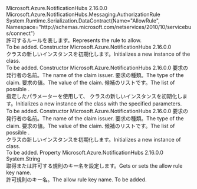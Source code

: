 <Type Name="AllowRule" FullName="Microsoft.Azure.NotificationHubs.Messaging.AllowRule">
  <TypeSignature Language="C#" Value="public class AllowRule : Microsoft.Azure.NotificationHubs.Messaging.AuthorizationRule" />
  <TypeSignature Language="ILAsm" Value=".class public auto ansi beforefieldinit AllowRule extends Microsoft.Azure.NotificationHubs.Messaging.AuthorizationRule" />
  <TypeSignature Language="DocId" Value="T:Microsoft.Azure.NotificationHubs.Messaging.AllowRule" />
  <TypeSignature Language="VB.NET" Value="Public Class AllowRule&#xA;Inherits AuthorizationRule" />
  <TypeSignature Language="F#" Value="type AllowRule = class&#xA;    inherit AuthorizationRule" />
  <AssemblyInfo>
    <AssemblyName>Microsoft.Azure.NotificationHubs</AssemblyName>
    <AssemblyVersion>2.16.0.0</AssemblyVersion>
  </AssemblyInfo>
  <Base>
    <BaseTypeName>Microsoft.Azure.NotificationHubs.Messaging.AuthorizationRule</BaseTypeName>
  </Base>
  <Interfaces />
  <Attributes>
    <Attribute>
      <AttributeName>System.Runtime.Serialization.DataContract(Name="AllowRule", Namespace="http://schemas.microsoft.com/netservices/2010/10/servicebus/connect")</AttributeName>
    </Attribute>
  </Attributes>
  <Docs>
    <summary><span data-ttu-id="69fc8-101">許可するルールを表します。</span><span class="sxs-lookup"><span data-stu-id="69fc8-101">Represents the rule to allow.</span></span></summary>
    <remarks>To be added.</remarks>
  </Docs>
  <Members>
    <Member MemberName=".ctor">
      <MemberSignature Language="C#" Value="public AllowRule ();" />
      <MemberSignature Language="ILAsm" Value=".method public hidebysig specialname rtspecialname instance void .ctor() cil managed" />
      <MemberSignature Language="DocId" Value="M:Microsoft.Azure.NotificationHubs.Messaging.AllowRule.#ctor" />
      <MemberSignature Language="VB.NET" Value="Public Sub New ()" />
      <MemberType>Constructor</MemberType>
      <AssemblyInfo>
        <AssemblyName>Microsoft.Azure.NotificationHubs</AssemblyName>
        <AssemblyVersion>2.16.0.0</AssemblyVersion>
      </AssemblyInfo>
      <Parameters />
      <Docs>
        <summary><span data-ttu-id="69fc8-102"><see cref="T:Microsoft.Azure.NotificationHubs.Messaging.AllowRule" /> クラスの新しいインスタンスを初期化します。</span><span class="sxs-lookup"><span data-stu-id="69fc8-102">Initializes a new instance of the <see cref="T:Microsoft.Azure.NotificationHubs.Messaging.AllowRule" /> class.</span></span></summary>
        <remarks>To be added.</remarks>
      </Docs>
    </Member>
    <Member MemberName=".ctor">
      <MemberSignature Language="C#" Value="public AllowRule (string issuerName, Microsoft.Azure.NotificationHubs.Messaging.AllowRuleClaimType claimType, string claimValue, System.Collections.Generic.IEnumerable&lt;Microsoft.Azure.NotificationHubs.Messaging.AccessRights&gt; rights);" />
      <MemberSignature Language="ILAsm" Value=".method public hidebysig specialname rtspecialname instance void .ctor(string issuerName, valuetype Microsoft.Azure.NotificationHubs.Messaging.AllowRuleClaimType claimType, string claimValue, class System.Collections.Generic.IEnumerable`1&lt;valuetype Microsoft.Azure.NotificationHubs.Messaging.AccessRights&gt; rights) cil managed" />
      <MemberSignature Language="DocId" Value="M:Microsoft.Azure.NotificationHubs.Messaging.AllowRule.#ctor(System.String,Microsoft.Azure.NotificationHubs.Messaging.AllowRuleClaimType,System.String,System.Collections.Generic.IEnumerable{Microsoft.Azure.NotificationHubs.Messaging.AccessRights})" />
      <MemberSignature Language="VB.NET" Value="Public Sub New (issuerName As String, claimType As AllowRuleClaimType, claimValue As String, rights As IEnumerable(Of AccessRights))" />
      <MemberSignature Language="F#" Value="new Microsoft.Azure.NotificationHubs.Messaging.AllowRule : string * Microsoft.Azure.NotificationHubs.Messaging.AllowRuleClaimType * string * seq&lt;Microsoft.Azure.NotificationHubs.Messaging.AccessRights&gt; -&gt; Microsoft.Azure.NotificationHubs.Messaging.AllowRule" Usage="new Microsoft.Azure.NotificationHubs.Messaging.AllowRule (issuerName, claimType, claimValue, rights)" />
      <MemberType>Constructor</MemberType>
      <AssemblyInfo>
        <AssemblyName>Microsoft.Azure.NotificationHubs</AssemblyName>
        <AssemblyVersion>2.16.0.0</AssemblyVersion>
      </AssemblyInfo>
      <Parameters>
        <Parameter Name="issuerName" Type="System.String" />
        <Parameter Name="claimType" Type="Microsoft.Azure.NotificationHubs.Messaging.AllowRuleClaimType" />
        <Parameter Name="claimValue" Type="System.String" />
        <Parameter Name="rights" Type="System.Collections.Generic.IEnumerable&lt;Microsoft.Azure.NotificationHubs.Messaging.AccessRights&gt;" />
      </Parameters>
      <Docs>
        <param name="issuerName"><span data-ttu-id="69fc8-103"><see cref="P:Microsoft.Azure.NotificationHubs.Messaging.AuthorizationRule.IssuerName" />要求の発行者の名前。</span><span class="sxs-lookup"><span data-stu-id="69fc8-103">The <see cref="P:Microsoft.Azure.NotificationHubs.Messaging.AuthorizationRule.IssuerName" /> name of the claim issuer.</span></span></param>
        <param name="claimType"><span data-ttu-id="69fc8-104"><see cref="P:Microsoft.Azure.NotificationHubs.Messaging.AuthorizationRule.ClaimType" />要求の種類。</span><span class="sxs-lookup"><span data-stu-id="69fc8-104">The <see cref="P:Microsoft.Azure.NotificationHubs.Messaging.AuthorizationRule.ClaimType" /> type of the claim.</span></span></param>
        <param name="claimValue"><span data-ttu-id="69fc8-105"><see cref="P:Microsoft.Azure.NotificationHubs.Messaging.AuthorizationRule.ClaimValue" />要求の値。</span><span class="sxs-lookup"><span data-stu-id="69fc8-105">The <see cref="P:Microsoft.Azure.NotificationHubs.Messaging.AuthorizationRule.ClaimValue" /> value of the claim.</span></span></param>
        <param name="rights"><span data-ttu-id="69fc8-106">候補のリスト<see cref="P:Microsoft.Azure.NotificationHubs.Messaging.AuthorizationRule.Rights" />です。</span><span class="sxs-lookup"><span data-stu-id="69fc8-106">The list of possible <see cref="P:Microsoft.Azure.NotificationHubs.Messaging.AuthorizationRule.Rights" />.</span></span></param>
        <summary><span data-ttu-id="69fc8-107">指定したパラメーターを使用して、<see cref="T:Microsoft.Azure.NotificationHubs.Messaging.AllowRule" /> クラスの新しいインスタンスを初期化します。</span><span class="sxs-lookup"><span data-stu-id="69fc8-107">Initializes a new instance of the <see cref="T:Microsoft.Azure.NotificationHubs.Messaging.AllowRule" /> class with the specified parameters.</span></span></summary>
        <remarks>To be added.</remarks>
      </Docs>
    </Member>
    <Member MemberName=".ctor">
      <MemberSignature Language="C#" Value="public AllowRule (string issuerName, string claimType, string claimValue, System.Collections.Generic.IEnumerable&lt;Microsoft.Azure.NotificationHubs.Messaging.AccessRights&gt; rights);" />
      <MemberSignature Language="ILAsm" Value=".method public hidebysig specialname rtspecialname instance void .ctor(string issuerName, string claimType, string claimValue, class System.Collections.Generic.IEnumerable`1&lt;valuetype Microsoft.Azure.NotificationHubs.Messaging.AccessRights&gt; rights) cil managed" />
      <MemberSignature Language="DocId" Value="M:Microsoft.Azure.NotificationHubs.Messaging.AllowRule.#ctor(System.String,System.String,System.String,System.Collections.Generic.IEnumerable{Microsoft.Azure.NotificationHubs.Messaging.AccessRights})" />
      <MemberSignature Language="VB.NET" Value="Public Sub New (issuerName As String, claimType As String, claimValue As String, rights As IEnumerable(Of AccessRights))" />
      <MemberSignature Language="F#" Value="new Microsoft.Azure.NotificationHubs.Messaging.AllowRule : string * string * string * seq&lt;Microsoft.Azure.NotificationHubs.Messaging.AccessRights&gt; -&gt; Microsoft.Azure.NotificationHubs.Messaging.AllowRule" Usage="new Microsoft.Azure.NotificationHubs.Messaging.AllowRule (issuerName, claimType, claimValue, rights)" />
      <MemberType>Constructor</MemberType>
      <AssemblyInfo>
        <AssemblyName>Microsoft.Azure.NotificationHubs</AssemblyName>
        <AssemblyVersion>2.16.0.0</AssemblyVersion>
      </AssemblyInfo>
      <Parameters>
        <Parameter Name="issuerName" Type="System.String" />
        <Parameter Name="claimType" Type="System.String" />
        <Parameter Name="claimValue" Type="System.String" />
        <Parameter Name="rights" Type="System.Collections.Generic.IEnumerable&lt;Microsoft.Azure.NotificationHubs.Messaging.AccessRights&gt;" />
      </Parameters>
      <Docs>
        <param name="issuerName"><span data-ttu-id="69fc8-108"><see cref="P:Microsoft.Azure.NotificationHubs.Messaging.AuthorizationRule.IssuerName" />要求の発行者の名前。</span><span class="sxs-lookup"><span data-stu-id="69fc8-108">The <see cref="P:Microsoft.Azure.NotificationHubs.Messaging.AuthorizationRule.IssuerName" /> name of the claim issuer.</span></span></param>
        <param name="claimType"><span data-ttu-id="69fc8-109"><see cref="P:Microsoft.Azure.NotificationHubs.Messaging.AuthorizationRule.ClaimType" />要求の種類。</span><span class="sxs-lookup"><span data-stu-id="69fc8-109">The <see cref="P:Microsoft.Azure.NotificationHubs.Messaging.AuthorizationRule.ClaimType" /> type of the claim.</span></span></param>
        <param name="claimValue"><span data-ttu-id="69fc8-110"><see cref="P:Microsoft.Azure.NotificationHubs.Messaging.AuthorizationRule.ClaimValue" />要求の値。</span><span class="sxs-lookup"><span data-stu-id="69fc8-110">The <see cref="P:Microsoft.Azure.NotificationHubs.Messaging.AuthorizationRule.ClaimValue" /> value of the claim.</span></span></param>
        <param name="rights"><span data-ttu-id="69fc8-111">候補のリスト<see cref="P:Microsoft.Azure.NotificationHubs.Messaging.AuthorizationRule.Rights" />です。</span><span class="sxs-lookup"><span data-stu-id="69fc8-111">The list of possible <see cref="P:Microsoft.Azure.NotificationHubs.Messaging.AuthorizationRule.Rights" />.</span></span></param>
        <summary><span data-ttu-id="69fc8-112"><see cref="T:Microsoft.Azure.NotificationHubs.Messaging.AllowRule" /> クラスの新しいインスタンスを初期化します。</span><span class="sxs-lookup"><span data-stu-id="69fc8-112">Initializes a new instance of <see cref="T:Microsoft.Azure.NotificationHubs.Messaging.AllowRule" /> class.</span></span></summary>
        <remarks>To be added.</remarks>
      </Docs>
    </Member>
    <Member MemberName="KeyName">
      <MemberSignature Language="C#" Value="public override string KeyName { get; set; }" />
      <MemberSignature Language="ILAsm" Value=".property instance string KeyName" />
      <MemberSignature Language="DocId" Value="P:Microsoft.Azure.NotificationHubs.Messaging.AllowRule.KeyName" />
      <MemberSignature Language="VB.NET" Value="Public Overrides Property KeyName As String" />
      <MemberSignature Language="F#" Value="member this.KeyName : string with get, set" Usage="Microsoft.Azure.NotificationHubs.Messaging.AllowRule.KeyName" />
      <MemberType>Property</MemberType>
      <AssemblyInfo>
        <AssemblyName>Microsoft.Azure.NotificationHubs</AssemblyName>
        <AssemblyVersion>2.16.0.0</AssemblyVersion>
      </AssemblyInfo>
      <ReturnValue>
        <ReturnType>System.String</ReturnType>
      </ReturnValue>
      <Docs>
        <summary><span data-ttu-id="69fc8-113">取得または許可する規則のキー名を設定します。</span><span class="sxs-lookup"><span data-stu-id="69fc8-113">Gets or sets the allow rule key name.</span></span></summary>
        <value><span data-ttu-id="69fc8-114">許可規則のキー名。</span><span class="sxs-lookup"><span data-stu-id="69fc8-114">The allow rule key name.</span></span></value>
        <remarks>To be added.</remarks>
      </Docs>
    </Member>
  </Members>
</Type>